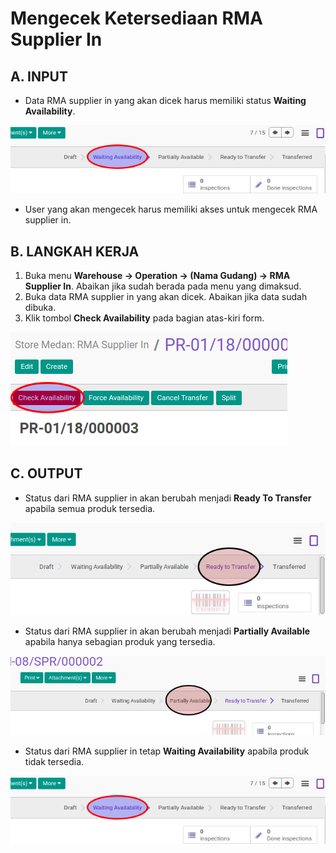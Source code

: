 # Mengecek Ketersediaan RMA Supplier In

## A. INPUT

* Data RMA supplier in yang akan dicek harus memiliki status **Waiting Availability**.

![](../../img/rma-supplier-in/status-waiting.png)

* User yang akan mengecek harus memiliki akses untuk mengecek RMA supplier in.

## B. LANGKAH KERJA

1. Buka menu **Warehouse -> Operation -> (Nama Gudang) -> RMA Supplier In**. Abaikan jika sudah berada
pada menu yang dimaksud.
2. Buka data RMA supplier in yang akan dicek. Abaikan jika data sudah dibuka.
3. Klik tombol **Check Availability** pada bagian atas-kiri form.

![](../../img/rma-supplier-in/tombol-check.png)

## C. OUTPUT

* Status dari RMA supplier in akan berubah menjadi **Ready To Transfer** apabila semua produk tersedia.

![](../../img/rma-supplier-in/status-ready-to-transfer.png)

* Status dari RMA supplier in akan berubah menjadi **Partially Available** apabila hanya sebagian produk yang tersedia.

![](../../img/rma-supplier-in/status-partial.png)

* Status dari RMA supplier in tetap **Waiting Availability** apabila produk tidak tersedia.

![](../../img/rma-supplier-in/status-waiting.png)
